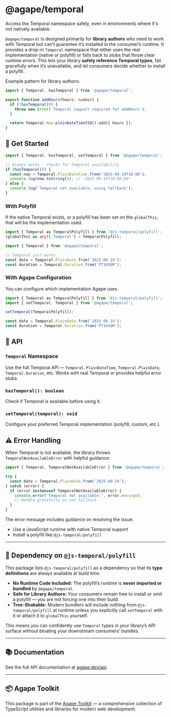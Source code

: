 # @agape/temporal

Access the Temporal namespace safely, even in environments where it's not natively available.

`@agape/temporal` is designed primarily for **library authors** who need to work with Temporal but can’t guarantee it’s installed in the consumer’s runtime. It provides a drop-in `Temporal` namespace that either uses the real implementation (native or polyfill) or falls back to stubs that throw clear runtime errors. This lets your library **safely reference Temporal types**, fail gracefully when it’s unavailable, and let consumers decide whether to install a polyfill.

Example pattern for library authors:

```typescript
import { Temporal, hasTemporal } from '@agape/temporal';

export function addHours(hours: number) {
  if (!hasTemporal()) {
    throw new Error('Temporal support required for addHours');
  }

  return Temporal.Now.plainDateTimeISO().add({ hours });
}
```

## 🚀 Get Started

```typescript
import { Temporal, hasTemporal, setTemporal } from '@agape/temporal';

// Always works - checks for Temporal availability
if (hasTemporal()) {
  const now = Temporal.PlainDateTime.from('2025-09-19T10:00');
  console.log(now.toString()); // "2025-09-19T10:00:00"
} else {
  console.log('Temporal not available, using fallback');
}
```

### With Polyfill

If the native Temporal exists, or a polyfill has been set on the `globalThis`, that
will be the implementation used.

```typescript
import { Temporal as TemporalPolyfill } from '@js-temporal/polyfill';
(globalThis as any)['Temporal'] = TemporalPolyfill;

import { Temporal } from '@agape/temporal';

// Temporal just works
const date = Temporal.PlainDate.from('2025-09-19');
const duration = Temporal.Duration.from('PT1H30M');
```

### With Agape Configuration

You can configure which implementation Agape uses.

```typescript
import { Temporal as TemporalPolyfill } from '@js-temporal/polyfill';
import { setTemporal, Temporal } from '@agape/temporal';

setTemporal(TemporalPolyfill);

const date = Temporal.PlainDate.from('2025-09-19');
const duration = Temporal.Duration.from('PT1H30M');
```

## 📖 API

### `Temporal` Namespace
Use the full Temporal API — `Temporal.PlainDateTime`, `Temporal.PlainDate`, `Temporal.Duration`, etc. Works with real Temporal or provides helpful error stubs.

### `hasTemporal(): boolean`
Check if Temporal is available before using it.

### `setTemporal(temporal): void`
Configure your preferred Temporal implementation (polyfill, custom, etc.).

## ⚠️ Error Handling

When Temporal is not available, the library throws `TemporalNotAvailableError` with helpful guidance:

```typescript
import { Temporal, TemporalNotAvailableError } from '@agape/temporal';

try {
  const date = Temporal.PlainDate.from('2025-09-19');
} catch (error) {
  if (error instanceof TemporalNotAvailableError) {
    console.error('Temporal not available:', error.message);
    // Handle gracefully or use fallback
  }
}
```

The error message includes guidance on resolving the issue:
- Use a JavaScript runtime with native Temporal support
- Install a polyfill like `@js-temporal/polyfill`

---

## 🔗 Dependency on `@js-temporal/polyfill`

This package lists `@js-temporal/polyfill` as a dependency so that its **type definitions** are always available at build time.

- **No Runtime Code Included:** The polyfill’s runtime is **never imported or bundled** by `@agape/temporal`.
- **Safe for Library Authors:** Your consumers remain free to install or omit a polyfill — you are not forcing one into their build.
- **Tree-Shakable:** Modern bundlers will include nothing from `@js-temporal/polyfill` at runtime unless you explicitly call `setTemporal` with it or attach it to `globalThis` yourself.

This means you can confidently use `Temporal` types in your library’s API surface without bloating your downstream consumers’ bundles.

---

## 📚 Documentation

See the full API documentation at [agape.dev/api](https://agape.dev/api).

---

## 📦 Agape Toolkit

This package is part of the [Agape Toolkit](https://github.com/AgapeToolkit/AgapeToolkit) — a comprehensive collection of TypeScript utilities and libraries for modern web development.
